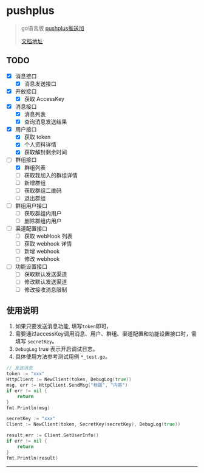 # pushplus

> go语言版 [pushplus推送加](https://www.pushplus.plus) 
> 
> [文档地址](https://www.pushplus.plus/doc/#%E5%BC%95%E8%A8%80)

## TODO

* [x] 消息接口
  * [x] 消息发送接口
* [x] 开放接口
  * [x] 获取 AccessKey
* [x] 消息接口
  * [x] 消息列表
  * [x] 查询消息发送结果
* [x] 用户接口
  * [x] 获取 token
  * [x] 个人资料详情
  * [x] 获取解封剩余时间
* [ ] 群组接口
  * [x] 群组列表
  * [ ] 获取我加入的群组详情
  * [ ] 新增群组
  * [ ] 获取群组二维码
  * [ ] 退出群组
* [ ] 群组用户接口
  * [ ] 获取群组内用户
  * [ ] 删除群组内用户
* [ ] 渠道配置接口
  * [ ] 获取 webHook 列表
  * [ ] 获取 webhook 详情
  * [ ] 新增 webhook
  * [ ] 修改 webhook
* [ ] 功能设置接口
  * [ ] 获取默认发送渠道
  * [ ] 修改默认发送渠道
  * [ ] 修改接收消息限制

## 使用说明

1. 如果只要发送消息功能, 填写`token`即可，
2. 需要通过accessKey调用消息、用户、群组、渠道配置和功能设置接口时，需填写 `secretKey`。
3. `DebugLog` true 表示开启调试日志。
4. 具体使用方法参考测试用例  `*_test.go`。

```go
// 发送消息
token := "xxx"
HttpClient := NewClient(token, DebugLog(true))
msg, err := HttpClient.SendMsg("标题", "内容")
if err != nil {
    return
}
fmt.Println(msg)

secretKey := "xxx"
Client := NewClient(token, SecretKey(secretKey), DebugLog(true))

result,err := Client.GetUserInfo()
if err != nil {
    return
}
fmt.Println(result)
```

---
